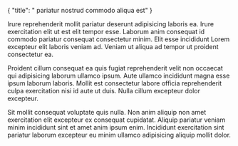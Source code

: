 {
  "title": " pariatur nostrud commodo aliqua est"
}

Irure reprehenderit mollit pariatur deserunt adipisicing laboris ea. Irure exercitation elit ut est elit tempor esse. Laborum anim consequat id commodo pariatur consequat consectetur minim. Elit esse incididunt Lorem excepteur elit laboris veniam ad. Veniam ut aliqua ad tempor ut proident consectetur ea.

Proident cillum consequat ea quis fugiat reprehenderit velit non occaecat qui adipisicing laborum ullamco ipsum. Aute ullamco incididunt magna esse ipsum laborum laboris. Mollit est consectetur labore officia reprehenderit culpa exercitation nisi id aute ut duis. Nulla cillum excepteur dolor excepteur.

Sit mollit consequat voluptate quis nulla. Non anim aliquip non amet exercitation elit excepteur ex consequat cupidatat. Aliquip pariatur veniam minim incididunt sint et amet anim ipsum enim. Incididunt exercitation sint pariatur laborum excepteur eu minim ullamco adipisicing aliquip mollit dolor.